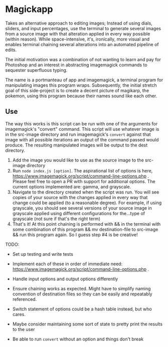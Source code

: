 # Magickapp

Takes an alternative approach to editing images; Instead of using dials, sliders, and input percentages, use the terminal to generate several images from a source image with that alteration applied in every way possible (within reason). While space-intensive, it's, ironically, more visual and enables terminal chaining several alterations into an automated pipeline of edits. 

The initial motivation was a combination of not wanting to learn and pay for Photoshop and an interest in abstracting imagemagick commands to sequester superfluous typing. 

The name is a portmanteau of app and imagemagick, a terminal program for manipulating images this program wraps. Subsequently, the initial stretch goal of this side-project is to create a decent picture of magikarp, the pokemon, using this program because their names sound like each other. 

## Use

The way this works is this script can be run with one of the arguments for imagemagick's "convert" command. This script will use whatever image is in the src-image directory and run imagemagick's `convert` against that image with all possible iterations an output of the command passed would produce. The resulting manipulated images will be output to the dest directory. 

1) Add the image you would like to use as the source image to the src-image directory
2) Run `node index.js [option]`. The aspirational list of options is here, https://www.imagemagick.org/script/command-line-options.php . Please feel free to open a PR with support for additional options. The current options implemented are: gamma, and grayscale. 
3) Navigate to the directory created when the script was run. You will see copies of your source with the changes applied in every way that change could be applied (to a reasonable degree). For example, if using grayscale, you should see several versions of your source image in grayscale applied using different configurations for the...type of grayscale (not sure if that's the right term)
4) That's it! At this point chaining is performed with && in the terminal with some combination of this program && mv destination-file to src-image && run this program again. So I guess step #4 is be creative! 

TODO: 
- Set up testing and write tests
- Implement each of these in order of immediate need: https://www.imagemagick.org/script/command-line-options.php .
- Handle input options and output options differently
- Ensure chaining works as expected. Might have to simplify naming convention of destination files so they can be easily and repeatably referenced.
- Switch statement of options could be a hash table instead, but who cares.
- Maybe consider maintaining some sort of state to pretty print the results to the user

- Be able to run `convert` without an option and things don't break